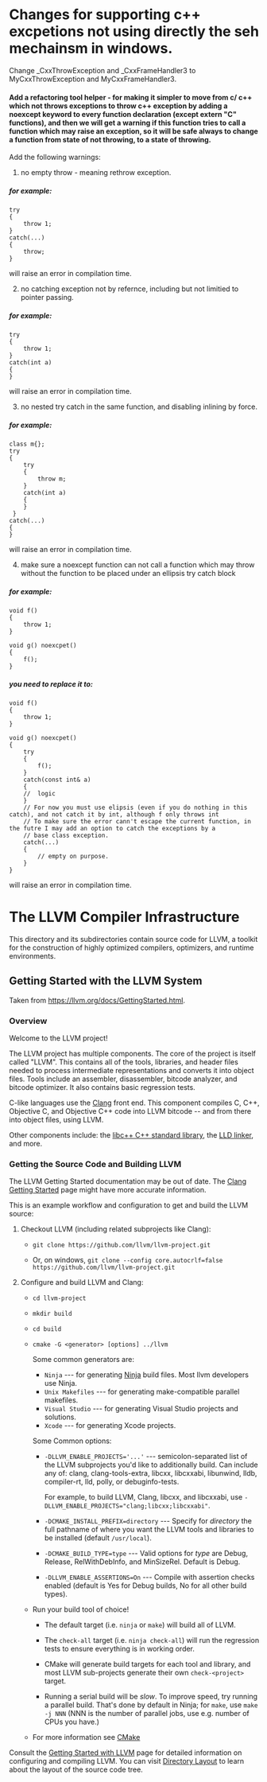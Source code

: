 # Changes for supporting c++ excpetions not using directly the seh mechainsm in windows.

Change _CxxThrowException and _CxxFrameHandler3 to MyCxxThrowException and MyCxxFrameHandler3.

#### Add a refactoring tool helper - for making it simpler to move from c/ c++ which not throws exceptions to throw c++ exception by adding a noexcept keyword to every function declaration (except extern "C" functions), and then we will get a warning if this function tries to call a function which may raise an exception, so it will be safe always to change a function from state of not throwing, to a state of throwing.

Add the following warnings:
1) no empty throw - meaning rethrow exception.
##### for example:
    try
    {
        throw 1;
    }
    catch(...)
    {
        throw;
    }
will raise an error in compilation time.

2) no catching exception not by refernce, including but not limitied to pointer passing.
##### for example:
    try
    {
        throw 1;
    }
    catch(int a)
    {
    }
will raise an error in compilation time.

3) no nested try catch in the same function, and disabling inlining by force.
##### for example:
    class m{};
    try
    {
        try
        {
            throw m;
        }
        catch(int a)
        {
        }
     }
    catch(...)
    {
    }
will raise an error in compilation time.

4) make sure a noexcept function can not call a function which may throw without the function to be placed under an ellipsis try catch block
##### for example:
    void f()
    {
        throw 1;
    }

    void g() noexcpet()
    {
        f();
    }
    
##### you need to replace it to:
    void f()
    {
        throw 1;
    }

    void g() noexcpet()
    {
        try
        {
            f();
        }
        catch(const int& a)
        {
        //  logic
        }
        // For now you must use elipsis (even if you do nothing in this catch), and not catch it by int, although f only throws int
        // To make sure the error cann't escape the current function, in the futre I may add an option to catch the exceptions by a 
        // base class exception.
        catch(...)
        {
            // empty on purpose.
        }
    }
will raise an error in compilation time.


# The LLVM Compiler Infrastructure

This directory and its subdirectories contain source code for LLVM,
a toolkit for the construction of highly optimized compilers,
optimizers, and runtime environments.

## Getting Started with the LLVM System

Taken from https://llvm.org/docs/GettingStarted.html.

### Overview

Welcome to the LLVM project!

The LLVM project has multiple components. The core of the project is
itself called "LLVM". This contains all of the tools, libraries, and header
files needed to process intermediate representations and converts it into
object files.  Tools include an assembler, disassembler, bitcode analyzer, and
bitcode optimizer.  It also contains basic regression tests.

C-like languages use the [Clang](http://clang.llvm.org/) front end.  This
component compiles C, C++, Objective C, and Objective C++ code into LLVM bitcode
-- and from there into object files, using LLVM.

Other components include:
the [libc++ C++ standard library](https://libcxx.llvm.org),
the [LLD linker](https://lld.llvm.org), and more.

### Getting the Source Code and Building LLVM

The LLVM Getting Started documentation may be out of date.  The [Clang
Getting Started](http://clang.llvm.org/get_started.html) page might have more
accurate information.

This is an example workflow and configuration to get and build the LLVM source:

1. Checkout LLVM (including related subprojects like Clang):

     * ``git clone https://github.com/llvm/llvm-project.git``

     * Or, on windows, ``git clone --config core.autocrlf=false
    https://github.com/llvm/llvm-project.git``

2. Configure and build LLVM and Clang:

     * ``cd llvm-project``

     * ``mkdir build``

     * ``cd build``

     * ``cmake -G <generator> [options] ../llvm``

        Some common generators are:

        * ``Ninja`` --- for generating [Ninja](https://ninja-build.org)
          build files. Most llvm developers use Ninja.
        * ``Unix Makefiles`` --- for generating make-compatible parallel makefiles.
        * ``Visual Studio`` --- for generating Visual Studio projects and
          solutions.
        * ``Xcode`` --- for generating Xcode projects.

        Some Common options:

        * ``-DLLVM_ENABLE_PROJECTS='...'`` --- semicolon-separated list of the LLVM
          subprojects you'd like to additionally build. Can include any of: clang,
          clang-tools-extra, libcxx, libcxxabi, libunwind, lldb, compiler-rt, lld,
          polly, or debuginfo-tests.

          For example, to build LLVM, Clang, libcxx, and libcxxabi, use
          ``-DLLVM_ENABLE_PROJECTS="clang;libcxx;libcxxabi"``.

        * ``-DCMAKE_INSTALL_PREFIX=directory`` --- Specify for *directory* the full
          pathname of where you want the LLVM tools and libraries to be installed
          (default ``/usr/local``).

        * ``-DCMAKE_BUILD_TYPE=type`` --- Valid options for *type* are Debug,
          Release, RelWithDebInfo, and MinSizeRel. Default is Debug.

        * ``-DLLVM_ENABLE_ASSERTIONS=On`` --- Compile with assertion checks enabled
          (default is Yes for Debug builds, No for all other build types).

      * Run your build tool of choice!

        * The default target (i.e. ``ninja`` or ``make``) will build all of LLVM.

        * The ``check-all`` target (i.e. ``ninja check-all``) will run the
          regression tests to ensure everything is in working order.

        * CMake will generate build targets for each tool and library, and most
          LLVM sub-projects generate their own ``check-<project>`` target.

        * Running a serial build will be *slow*.  To improve speed, try running a
          parallel build. That's done by default in Ninja; for ``make``, use
          ``make -j NNN`` (NNN is the number of parallel jobs, use e.g. number of
          CPUs you have.)

      * For more information see [CMake](https://llvm.org/docs/CMake.html)

Consult the
[Getting Started with LLVM](https://llvm.org/docs/GettingStarted.html#getting-started-with-llvm)
page for detailed information on configuring and compiling LLVM. You can visit
[Directory Layout](https://llvm.org/docs/GettingStarted.html#directory-layout)
to learn about the layout of the source code tree.
